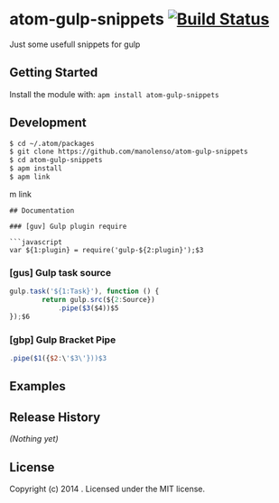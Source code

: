 # atom-gulp-snippets [![Build Status](https://secure.travis-ci.org/manolenso/atom-gulp-snippets.png?branch=master)](http://travis-ci.org/manolenso/atom-gulp-snippets)

Just some usefull snippets for gulp

## Getting Started
Install the module with: `apm install atom-gulp-snippets`
## Development
```sh
$ cd ~/.atom/packages
$ git clone https://github.com/manolenso/atom-gulp-snippets
$ cd atom-gulp-snippets
$ apm install
$ apm link
```
m link
```
## Documentation

### [guv] Gulp plugin require

```javascript
var ${1:plugin} = require('gulp-${2:plugin}');$3
```

### [gus] Gulp task source

```javascript
gulp.task('${1:Task}'), function () {
        return gulp.src(${2:Source})
            .pipe($3($4))$5
});$6
```

### [gbp] Gulp Bracket Pipe

```javascript
.pipe($1({$2:\'$3\'}))$3
```


## Examples



## Release History
_(Nothing yet)_

## License
Copyright (c) 2014 . Licensed under the MIT license.
